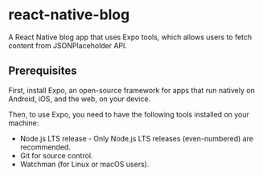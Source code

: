 # react-native-blog

A React Native blog app that uses Expo tools, which allows users to fetch content from JSONPlaceholder API.

## Prerequisites

First, install Expo, an open-source framework for apps that run natively on Android, iOS, and the web, on your device.

Then, to use Expo, you need to have the following tools installed on your machine:

- Node.js LTS release - Only Node.js LTS releases (even-numbered) are recommended.
- Git for source control.
- Watchman (for Linux or macOS users).
